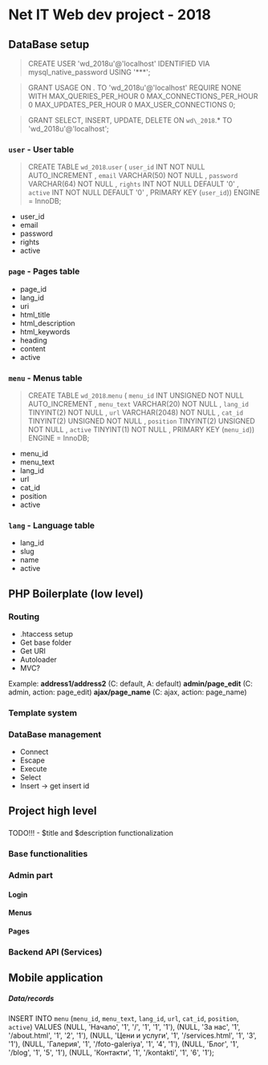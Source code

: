 # Net IT Web dev project - 2018

## DataBase setup
> CREATE USER 'wd_2018u'@'localhost' IDENTIFIED VIA mysql_native_password USING '***';

> GRANT USAGE ON *.* TO 'wd_2018u'@'localhost' REQUIRE NONE WITH MAX_QUERIES_PER_HOUR 0 MAX_CONNECTIONS_PER_HOUR 0 MAX_UPDATES_PER_HOUR 0 MAX_USER_CONNECTIONS 0;

> GRANT SELECT, INSERT, UPDATE, DELETE ON `wd\_2018`.* TO 'wd_2018u'@'localhost';

### `user` - User table
> CREATE TABLE `wd_2018`.`user` ( `user_id` INT NOT NULL AUTO_INCREMENT , `email` VARCHAR(50) NOT NULL , `password` VARCHAR(64) NOT NULL , `rights` INT NOT NULL DEFAULT '0' , `active` INT NOT NULL DEFAULT '0' , PRIMARY KEY (`user_id`)) ENGINE = InnoDB;
- user_id
- email
- password
- rights
- active

### `page` - Pages table
- page_id
- lang_id
- uri
- html_title
- html_description
- html_keywords
- heading
- content
- active

### `menu` - Menus table
> CREATE TABLE `wd_2018`.`menu` ( `menu_id` INT UNSIGNED NOT NULL AUTO_INCREMENT , `menu_text` VARCHAR(20) NOT NULL , `lang_id` TINYINT(2) NOT NULL , `url` VARCHAR(2048) NOT NULL , `cat_id` TINYINT(2) UNSIGNED NOT NULL , `position` TINYINT(2) UNSIGNED NOT NULL , `active` TINYINT(1) NOT NULL , PRIMARY KEY (`menu_id`)) ENGINE = InnoDB;
- menu_id
- menu_text
- lang_id
- url
- cat_id
- position
- active

### `lang` - Language table
- lang_id
- slug
- name
- active

## PHP Boilerplate (low level)

### Routing
- .htaccess setup
- Get base folder
- Get URI
- Autoloader
- MVC?

Example:
**address1/address2** (C: default, A: default)
**admin/page_edit** (C: admin, action: page_edit)
**ajax/page_name** (C: ajax, action: page_name)


### Template system

### DataBase management
- Connect
- Escape
- Execute
- Select
- Insert -> get insert id

## Project high level

### 
TODO!!! - $title and $description functionalization

### Base functionalities
### Admin part
#### Login
#### Menus
#### Pages

### Backend API (Services)

## Mobile application


##### Data/records
INSERT INTO `menu` (`menu_id`, `menu_text`, `lang_id`, `url`, `cat_id`, `position`, `active`) VALUES (NULL, 'Начало', '1', '/', '1', '1', '1'), (NULL, 'За нас', '1', '/about.html', '1', '2', '1'), (NULL, 'Цени и услуги', '1', '/services.html', '1', '3', '1'), (NULL, 'Галерия', '1', '/foto-galeriya', '1', '4', '1'), (NULL, 'Блог', '1', '/blog', '1', '5', '1'), (NULL, 'Контакти', '1', '/kontakti', '1', '6', '1');
